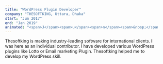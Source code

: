 ```yaml
---
title: "WordPress Plugin Developer"
company: "THESOFTKING, Uttara, Dhaka"
start: "Jun 2017"
end: "Jan 2019"
animated: "<span>J</span><span>u</span><span>n</span><span>&nbsp;</span><span>1</span><span>7</span><span>&nbsp;</span><span>T</span><span>o</span><span>&nbsp;</span><span>J</span><span>a</span><span>n</span><span>&nbsp;</span><span>1</span><span>9</span>"
---
```


Thesoftking is making industry-leading software for international clients. I was here as an individual contributor. I have developed various WordPress plugins like Lotto or Email marketing Plugin. Thesoftking helped me to develop my WordPress skill.
